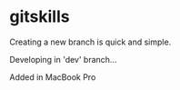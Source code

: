 # gitskills

Creating a new branch is quick and simple.

Developing in 'dev' branch...

Added in MacBook Pro
